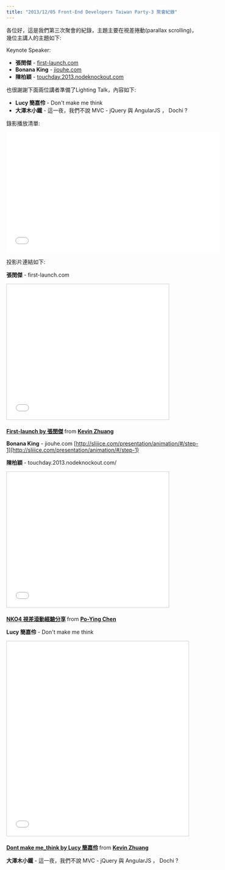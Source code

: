 ```yaml
---
title: "2013/12/05 Front-End Developers Taiwan Party-3 聚會紀錄"
---
```


各位好，這是我們第三次聚會的紀錄，主題主要在視差捲動(parallax scrolling)，幾位主講人的主題如下:

Keynote Speaker:

  * **張閔傑** - [first-launch.com](http://first-launch.com)
  * **Bonana King** - [jiouhe.com](http://jiouhe.com)
  * **陳柏穎** - [touchday.2013.nodeknockout.com](http://touchday.2013.nodeknockout.com)


也很謝謝下面兩位講者準備了Lighting Talk，內容如下:

  * **Lucy 簡嘉伶** - Don't make me think
  * **大澤木小鐵** - 這一夜，我們不說 MVC - jQuery 與 AngularJS ， Dochi ?

錄影播放清單:

<p>
<iframe width="560" height="315" src="//www.youtube.com/embed/GxsyisfDvqk?list=PLmwIWrPep6nm8dhlnmpaStOoW6koerKKh" frameborder="0" allowfullscreen></iframe>
</p>

投影片連結如下:

**張閔傑** - first-launch.com

<p>
<iframe src="//www.slideshare.net/slideshow/embed_code/29097114" width="425" height="355" frameborder="0" marginwidth="0" marginheight="0" scrolling="no" style="border:1px solid #CCC; border-width:1px; margin-bottom:5px; max-width: 100%;" allowfullscreen> </iframe> <div style="margin-bottom:5px"> <strong> <a href="//www.slideshare.net/kevinzhuang72/fristlaunch-by" title="First-launch by 張閔傑" target="_blank">First-launch by 張閔傑</a> </strong> from <strong><a href="//www.slideshare.net/kevinzhuang72" target="_blank">Kevin Zhuang</a></strong> </div>
</p>

**Bonana King** - jiouhe.com
[http://sliiice.com/presentation/animation/#/step-1](http://sliiice.com/presentation/animation/#/step-1)


**陳柏穎** - touchday.2013.nodeknockout.com/
<p>
<iframe src="//www.slideshare.net/slideshow/embed_code/28919713" width="425" height="355" frameborder="0" marginwidth="0" marginheight="0" scrolling="no" style="border:1px solid #CCC; border-width:1px; margin-bottom:5px; max-width: 100%;" allowfullscreen> </iframe> <div style="margin-bottom:5px"> <strong> <a href="//www.slideshare.net/PoYingChen/nko4" title="NKO4 視差滾動經驗分享" target="_blank">NKO4 視差滾動經驗分享</a> </strong> from <strong><a href="//www.slideshare.net/PoYingChen" target="_blank">Po-Ying Chen</a></strong> </div>
</p>

**Lucy 簡嘉伶** - Don't make me think

<p>
<iframe src="//www.slideshare.net/slideshow/embed_code/29097236" width="477" height="510" frameborder="0" marginwidth="0" marginheight="0" scrolling="no" style="border:1px solid #CCC; border-width:1px; margin-bottom:5px; max-width: 100%;" allowfullscreen> </iframe> <div style="margin-bottom:5px"> <strong> <a href="//www.slideshare.net/kevinzhuang72/dont-make-methink-29097236" title="Dont make me_think by Lucy 簡嘉伶" target="_blank">Dont make me_think by Lucy 簡嘉伶</a> </strong> from <strong><a href="//www.slideshare.net/kevinzhuang72" target="_blank">Kevin Zhuang</a></strong> </div>
</p>

**大澤木小鐵** - 這一夜，我們不說 MVC - jQuery 與 AngularJS ， Dochi ?
<p>
<script async class="speakerdeck-embed" data-id="b0d938903fac0131f69b7675aa4b02f4" data-ratio="1.33333333333333" src="//speakerdeck.com/assets/embed.js"></script>
</p>
